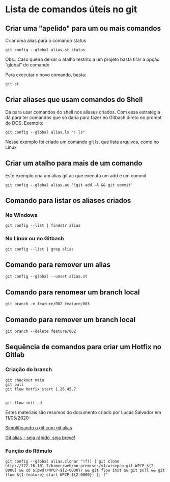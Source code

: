 # Lista de comandos úteis no git

## Criar uma "apelido" para um ou mais comandos
Criar uma alias para o comando status
````
git config --global alias.st status
````
Obs.: Caso queira deixar o atalho restrito a um projeto basta tirar a opção “global” do comando

Para executar o novo comando, basta:
````
git st
````

## Criar aliases que usam comandos do Shell
Dá para usar comandos do shell nos aliases criados. Com essa estratégia dá para ter comandos que só daria para fazer no Gitbash direto no prompt do DOS.
Exemplo:
````
git config --global alias.ls "! ls"
````
Nesse exemplo foi criado um comando git ls, que lista arquivos, como no Linux

## Criar um atalho para mais de um comando
Este exemplo cria um alias git ac que executa um add e um commit
````
git config --global alias.ac '!git add -A && git commit'
````

## Comando para listar os aliases criados
### No Windows
````
git config --list | findstr alias
````

### No Linux ou no Gitbash
````
git config --list | grep alias
````

## Comando para remover um alias
````
git config --global --unset alias.st
````

## Comando para renomear um branch local
````
git branch -m feature/002 feature/003
````

## Comando para remover um branch local
````
git branch --delete feature/002
````

## Sequência de comandos para criar um Hotfix no Gitlab

### Criação do branch
````
git checkout main
git pull
git flow hotfix start 1.26.45.7
````


## 
````
git flow init -d
````









Estes materiais são resumos do documento criado por Lucas Salvador em 11/05/2020:

[Simplificando o git com git alias](https://medium.com/trainingcenter/simplificando-o-git-com-git-alias-de488094855f)

[Git alias - seja rápido, seja breve!](https://gist.github.com/kelvinst/331aff32508e2517afbd)

### Função do Rômulo
````
git config --global alias.clonar "!f() { git clone http://172.16.101.7/bimer/web/on-premises/v1/wisepcp.git WPCP-${2-0000} && cd $(pwd)/WPCP-${2-0000}/ && git flow init && git pull && git flow ${1-feature} start WPCP-${2-0000}; }; f"
````
